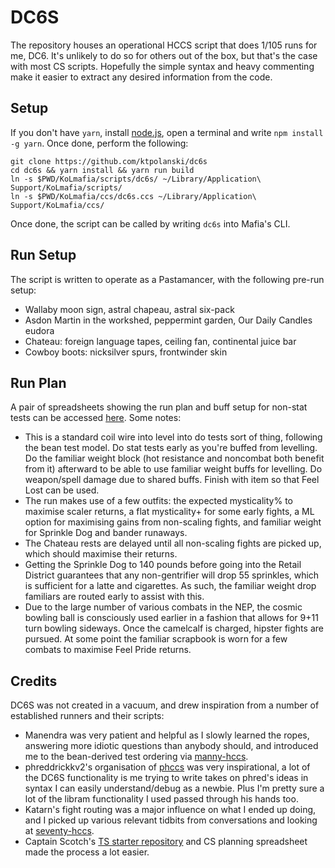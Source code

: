 # DC6S

The repository houses an operational HCCS script that does 1/105 runs for me, DC6. It's unlikely to do so for others out of the box, but that's the case with most CS scripts. Hopefully the simple syntax and heavy commenting make it easier to extract any desired information from the code.

## Setup

If you don't have `yarn`, install [node.js](https://nodejs.org/en/), open a terminal and write `npm install -g yarn`. Once done, perform the following:

```
git clone https://github.com/ktpolanski/dc6s
cd dc6s && yarn install && yarn run build
ln -s $PWD/KoLmafia/scripts/dc6s/ ~/Library/Application\ Support/KoLmafia/scripts/
ln -s $PWD/KoLmafia/ccs/dc6s.ccs ~/Library/Application\ Support/KoLmafia/ccs/
```

Once done, the script can be called by writing `dc6s` into Mafia's CLI.

## Run Setup

The script is written to operate as a Pastamancer, with the following pre-run setup:

-   Wallaby moon sign, astral chapeau, astral six-pack
-   Asdon Martin in the workshed, peppermint garden, Our Daily Candles eudora
-   Chateau: foreign language tapes, ceiling fan, continental juice bar
-   Cowboy boots: nicksilver spurs, frontwinder skin

## Run Plan

A pair of spreadsheets showing the run plan and buff setup for non-stat tests can be accessed [here](https://docs.google.com/spreadsheets/d/1uJ1DOd12r0VuOmfv0_FZXPMmtZ0Ln2FJUenFkhsFRHk/edit#gid=1299653939). Some notes:

-   This is a standard coil wire into level into do tests sort of thing, following the bean test model. Do stat tests early as you're buffed from levelling. Do the familiar weight block (hot resistance and noncombat both benefit from it) afterward to be able to use familiar weight buffs for levelling. Do weapon/spell damage due to shared buffs. Finish with item so that Feel Lost can be used.
-   The run makes use of a few outfits: the expected mysticality% to maximise scaler returns, a flat mysticality+ for some early fights, a ML option for maximising gains from non-scaling fights, and familiar weight for Sprinkle Dog and bander runaways.
-   The Chateau rests are delayed until all non-scaling fights are picked up, which should maximise their returns.
-   Getting the Sprinkle Dog to 140 pounds before going into the Retail District guarantees that any non-gentrifier will drop 55 sprinkles, which is sufficient for a latte and cigarettes. As such, the familiar weight drop familiars are routed early to assist with this.
-   Due to the large number of various combats in the NEP, the cosmic bowling ball is consciously used earlier in a fashion that allows for 9+11 turn bowling sideways. Once the camelcalf is charged, hipster fights are pursued. At some point the familiar scrapbook is worn for a few combats to maximise Feel Pride returns.

## Credits

DC6S was not created in a vacuum, and drew inspiration from a number of established runners and their scripts:

-   Manendra was very patient and helpful as I slowly learned the ropes, answering more idiotic questions than anybody should, and introduced me to the bean-derived test ordering via [manny-hccs](https://github.com/lewismd13/manny-hccs).
-   phreddrickkv2's organisation of [phccs](https://github.com/horrible-little-slime/phccs) was very inspirational, a lot of the DC6S functionality is me trying to write takes on phred's ideas in syntax I can easily understand/debug as a newbie. Plus I'm pretty sure a lot of the libram functionality I used passed through his hands too.
-   Katarn's fight routing was a major influence on what I ended up doing, and I picked up various relevant tidbits from conversations and looking at [seventy-hccs](https://github.com/s-k-z/seventy-hccs).
-   Captain Scotch's [TS starter repository](https://github.com/docrostov/kol-ts-starter) and CS planning spreadsheet made the process a lot easier.
